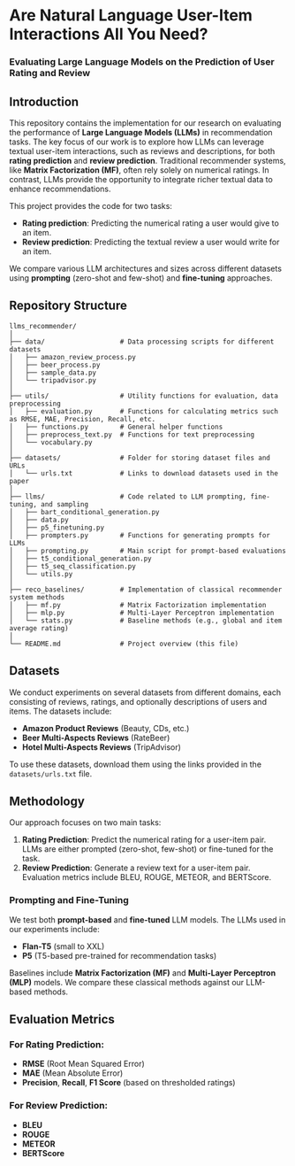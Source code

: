 # Are Natural Language User-Item Interactions All You Need?  
### Evaluating Large Language Models on the Prediction of User Rating and Review

## Introduction
This repository contains the implementation for our research on evaluating the performance of **Large Language Models (LLMs)** in recommendation tasks. The key focus of our work is to explore how LLMs can leverage textual user-item interactions, such as reviews and descriptions, for both **rating prediction** and **review prediction**. Traditional recommender systems, like **Matrix Factorization (MF)**, often rely solely on numerical ratings. In contrast, LLMs provide the opportunity to integrate richer textual data to enhance recommendations.

This project provides the code for two tasks:
- **Rating prediction**: Predicting the numerical rating a user would give to an item.
- **Review prediction**: Predicting the textual review a user would write for an item.

We compare various LLM architectures and sizes across different datasets using **prompting** (zero-shot and few-shot) and **fine-tuning** approaches.

## Repository Structure

```
llms_recommender/
│
├── data/                   # Data processing scripts for different datasets
│   ├── amazon_review_process.py
│   ├── beer_process.py
│   ├── sample_data.py
│   └── tripadvisor.py
│
├── utils/                  # Utility functions for evaluation, data preprocessing
│   ├── evaluation.py       # Functions for calculating metrics such as RMSE, MAE, Precision, Recall, etc.
│   ├── functions.py        # General helper functions
│   ├── preprocess_text.py  # Functions for text preprocessing
│   └── vocabulary.py
│
├── datasets/               # Folder for storing dataset files and URLs
│   └── urls.txt            # Links to download datasets used in the paper
│
├── llms/                   # Code related to LLM prompting, fine-tuning, and sampling
│   ├── bart_conditional_generation.py
│   ├── data.py
│   ├── p5_finetuning.py
│   ├── prompters.py        # Functions for generating prompts for LLMs
│   ├── prompting.py        # Main script for prompt-based evaluations
│   ├── t5_conditional_generation.py
│   ├── t5_seq_classification.py
│   └── utils.py
│
├── reco_baselines/         # Implementation of classical recommender system methods
│   ├── mf.py               # Matrix Factorization implementation
│   ├── mlp.py              # Multi-Layer Perceptron implementation
│   └── stats.py            # Baseline methods (e.g., global and item average rating)
│
└── README.md               # Project overview (this file)
```

## Datasets
We conduct experiments on several datasets from different domains, each consisting of reviews, ratings, and optionally descriptions of users and items. The datasets include:

- **Amazon Product Reviews** (Beauty, CDs, etc.)
- **Beer Multi-Aspects Reviews** (RateBeer)
- **Hotel Multi-Aspects Reviews** (TripAdvisor)

To use these datasets, download them using the links provided in the `datasets/urls.txt` file.

## Methodology
Our approach focuses on two main tasks:
1. **Rating Prediction**: Predict the numerical rating for a user-item pair. LLMs are either prompted (zero-shot, few-shot) or fine-tuned for the task.
2. **Review Prediction**: Generate a review text for a user-item pair. Evaluation metrics include BLEU, ROUGE, METEOR, and BERTScore.

### Prompting and Fine-Tuning
We test both **prompt-based** and **fine-tuned** LLM models. The LLMs used in our experiments include:
- **Flan-T5** (small to XXL)
- **P5** (T5-based pre-trained for recommendation tasks)

Baselines include **Matrix Factorization (MF)** and **Multi-Layer Perceptron (MLP)** models. We compare these classical methods against our LLM-based methods.

## Evaluation Metrics
### For Rating Prediction:
- **RMSE** (Root Mean Squared Error)
- **MAE** (Mean Absolute Error)
- **Precision**, **Recall**, **F1 Score** (based on thresholded ratings)

### For Review Prediction:
- **BLEU**
- **ROUGE**
- **METEOR**
- **BERTScore**
     ```
